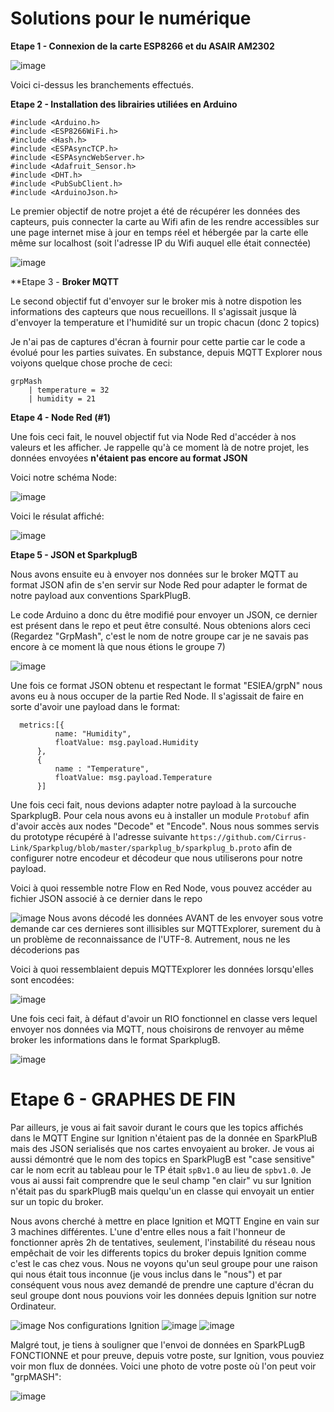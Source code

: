 # Solutions pour le numérique



**Etape 1 - Connexion de la carte ESP8266 et du ASAIR AM2302**

![image](https://user-images.githubusercontent.com/47890166/215096393-1fed3aed-eb4d-4f93-8dcd-2b1f0fcc5072.png)

Voici ci-dessus les branchements effectués.

**Etape 2 - Installation des librairies utiliées en Arduino**

```
#include <Arduino.h>
#include <ESP8266WiFi.h>
#include <Hash.h>
#include <ESPAsyncTCP.h>
#include <ESPAsyncWebServer.h>
#include <Adafruit_Sensor.h>
#include <DHT.h>
#include <PubSubClient.h>
#include <ArduinoJson.h>
```

Le premier objectif de notre projet a été de récupérer les données des capteurs, puis connecter la carte au Wifi afin de les rendre accessibles sur une page internet mise à jour en temps réel et hébergée par la carte elle même sur localhost (soit l'adresse IP du Wifi auquel elle était connectée)

![image](https://user-images.githubusercontent.com/47890166/215098297-d678e409-883f-4426-b123-893fa7ddad32.png)

**Etape 3 - **Broker MQTT**

Le second objectif fut d'envoyer sur le broker mis à notre dispotion les informations des capteurs que nous recueillons.
Il s'agissait jusque là d'envoyer la temperature et l'humidité sur un tropic chacun (donc 2 topics)

Je n'ai pas de captures d'écran à fournir pour cette partie car le code a évolué pour les parties suivates.
En substance, depuis MQTT Explorer nous voiyons quelque chose proche de ceci:

```
grpMash
    | temperature = 32
    | humidity = 21
```

**Etape 4 - Node Red (#1)**

Une fois ceci fait, le nouvel objectif fut via Node Red d'accéder à nos valeurs et les afficher.
Je rappelle qu'à ce moment là de notre projet, les données envoyées **n'étaient pas encore au format JSON**

Voici notre schéma Node:

![image](https://user-images.githubusercontent.com/47890166/215099867-3fdf9449-b4d6-412d-a5a4-83832b559746.png)

Voici le résulat affiché:

![image](https://user-images.githubusercontent.com/47890166/215099920-e143df28-6380-452b-b736-1a8f41cc6666.png)

**Etape 5 - JSON et SparkplugB**

Nous avons ensuite eu à envoyer nos données sur le broker MQTT au format JSON afin de s'en servir sur Node Red pour adapter le format de notre payload aux conventions SparkPlugB.

Le code Arduino a donc du être modifié pour envoyer un JSON, ce dernier est présent dans le repo et peut être consulté.
Nous obtenions alors ceci (Regardez "GrpMash", c'est le nom de notre groupe car je ne savais pas encore à ce moment là que nous étions le groupe 7)

![image](https://user-images.githubusercontent.com/47890166/215100615-47ca4412-44da-4de8-b7d5-bd3f3f86fb22.png)

Une fois ce format JSON obtenu et respectant le format "ESIEA/grpN" nous avons eu à nous occuper de la partie Red Node.
Il s'agissait de faire en sorte d'avoir une payload dans le format:

```
  metrics:[{
          name: "Humidity",
          floatValue: msg.payload.Humidity
      },
      {
          name : "Temperature",
          floatValue: msg.payload.Temperature
      }]
```

Une fois ceci fait, nous devions adapter notre payload à la surcouche SparkplugB. Pour cela nous avons eu à installer un module `Protobuf` afin d'avoir accès aux nodes "Decode" et "Encode". Nous nous sommes servis du prototype récupéré à l'adresse suivante `https://github.com/Cirrus-Link/Sparkplug/blob/master/sparkplug_b/sparkplug_b.proto` afin de configurer notre encodeur et décodeur que nous utiliserons pour notre payload.

Voici à quoi ressemble notre Flow en Red Node, vous pouvez accéder au fichier JSON associé à ce dernier dans le repo

![image](https://user-images.githubusercontent.com/47890166/215102432-a37c1042-1fa2-463a-9458-9d8dc81ada83.png)
Nous avons décodé les données AVANT de les envoyer sous votre demande car ces dernieres sont illisibles sur MQTTExplorer, surement du à un problème de reconnaissance de l'UTF-8. Autrement, nous ne les décoderions pas

Voici à quoi ressemblaient depuis MQTTExplorer les données lorsqu'elles sont encodées:

![image](https://user-images.githubusercontent.com/47890166/215106710-c6fff1b2-4e2d-4aba-8488-34fdc9003ebf.png)

Une fois ceci fait, à défaut d'avoir un RIO fonctionnel en classe vers lequel envoyer nos données via MQTT, nous choisirons de renvoyer au même broker les informations dans le format SparkplugB.

![image](https://user-images.githubusercontent.com/47890166/215102052-c5819ec3-0aaf-4206-9435-3c17504130f1.png)

# Etape 6 - GRAPHES DE FIN

Par ailleurs, je vous ai fait savoir durant le cours que les topics affichés dans le MQTT Engine sur Ignition n'étaient pas de la donnée en SparkPluB mais des JSON serialisés que nos cartes envoyaient au broker. Je vous ai aussi démontré que le nom des topics en SparkPlugB est "case sensitive" car le nom ecrit au tableau pour le TP était `spBv1.0` au lieu de `spbv1.0`. Je vous ai aussi fait comprendre que le seul champ "en clair" vu sur Ignition n'était pas du sparkPlugB mais quelqu'un en classe qui envoyait un entier sur un topic du broker.

Nous avons cherché à mettre en place Ignition et MQTT Engine en vain sur 3 machines différentes. L'une d'entre elles nous a fait l'honneur de fonctionner après 2h de tentatives, seulement, l'instabilité du réseau nous empêchait de voir les differents topics du broker depuis Ignition comme c'est le cas chez vous. Nous ne voyons qu'un seul groupe pour une raison qui nous était tous inconnue (je vous inclus dans le "nous") et par conséquent vous nous avez demandé de prendre une capture d'écran du seul groupe dont nous pouvions voir les données depuis Ignition sur notre Ordinateur.

![image](https://user-images.githubusercontent.com/47890166/215137084-f0535bec-5160-4585-839e-eef8d76e803a.png)
Nos configurations Ignition
![image](https://user-images.githubusercontent.com/47890166/215137123-43115582-7061-4d94-aa26-a7df8f09fd42.png)
![image](https://user-images.githubusercontent.com/47890166/215137178-0e8eb3d4-6653-4521-b0e8-9462a915a0b7.png)

Malgré tout, je tiens à souligner que l'envoi de données en SparkPLugB FONCTIONNE et pour preuve, depuis votre poste, sur Ignition, vous pouviez voir mon flux de données. Voici une photo de votre poste où l'on peut voir "grpMASH":

![image](https://user-images.githubusercontent.com/47890166/215138498-3aee6c60-c28d-4846-882e-74d99a206702.png)


